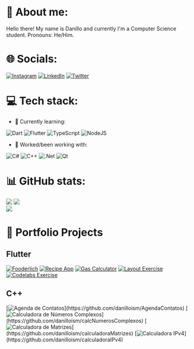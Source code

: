 # 🌈 About me:
Hello there! My name is Danillo and currently I'm a Computer Science student. Pronouns: He/Him.

# 🌐 Socials:
[![Instagram](https://img.shields.io/badge/Instagram-%23E4405F.svg?logo=Instagram&logoColor=white)](https://instagram.com/danilloilggner) [![LinkedIn](https://img.shields.io/badge/LinkedIn-%230077B5.svg?logo=linkedin&logoColor=white)](https://linkedin.com/in/danilloism) [![Twitter](https://img.shields.io/badge/Twitter-%231DA1F2.svg?logo=Twitter&logoColor=white)](https://twitter.com/danilloism) 

# 💻 Tech stack:
- 🌱 Currently learning:

![Dart](https://img.shields.io/badge/dart-%230175C2.svg?style=for-the-badge&logo=dart&logoColor=white) ![Flutter](https://img.shields.io/badge/Flutter-%2302569B.svg?style=for-the-badge&logo=Flutter&logoColor=white) ![TypeScript](https://img.shields.io/badge/typescript-%23007ACC.svg?style=for-the-badge&logo=typescript&logoColor=white) ![NodeJS](https://img.shields.io/badge/node.js-6DA55F?style=for-the-badge&logo=node.js&logoColor=white)

- 🔭 Worked/been working with:

![C#](https://img.shields.io/badge/c%23-%23239120.svg?style=for-the-badge&logo=c-sharp&logoColor=white) ![C++](https://img.shields.io/badge/c++-%2300599C.svg?style=for-the-badge&logo=c%2B%2B&logoColor=white)  ![.Net](https://img.shields.io/badge/.NET-5C2D91?style=for-the-badge&logo=.net&logoColor=white) ![Qt](https://img.shields.io/badge/Qt-%23217346.svg?style=for-the-badge&logo=Qt&logoColor=white) 
# 📊 GitHub stats:
![](https://github-readme-stats.vercel.app/api?username=danilloism&theme=radical&hide_border=false&include_all_commits=false&count_private=false)
![](https://github-readme-streak-stats.herokuapp.com/?user=danilloism&theme=radical&hide_border=false)<br/>
![](https://github-readme-stats.vercel.app/api/top-langs/?username=danilloism&theme=radical&hide_border=false&include_all_commits=false&count_private=false&layout=compact)
# 📒 Portfolio Projects
## Flutter
[![Fooderlich](https://img.shields.io/badge/Flutter_Aprrentice-Fooderlich-purple?style=for-the-badge&logo=github)](https://github.com/danilloism/portfolio.fooderlich) [![Recipe App](https://img.shields.io/badge/Flutter_Aprrentice-Recipe_App-green?style=for-the-badge&logo=github)](https://github.com/danilloism/portfolio.recipe-app) [![Gas Calculator](https://img.shields.io/badge/balta.io-Gas_Calculator-red?style=for-the-badge&logo=github)](https://github.com/danilloism/portfolio.alcool_gasolina) [![Layout Exercise](https://img.shields.io/badge/balta.io-Layout_Exercise-blue?style=for-the-badge&logo=github)](https://github.com/danilloism/portfolio.teste_layout) [![Codelabs Exercise](https://img.shields.io/badge/Google_Codelabs-First_App_Exercise-yellow?style=for-the-badge&logo=github)](https://github.com/danilloism/portfolio.codelabs_first_app)
## C++
  [![Agenda de Contatos](https://img.shields.io/badge/Programming_Techniques_(Computer_Science)-Agenda_de_Contatos-purple?style=for-the-badge&logo=github)](https://github.com/danilloism/AgendaContatos) [![Calculadora de Números Complexos](https://img.shields.io/badge/Programming_Techniques_(Computer_Science)-Calculadora_de_Números_Complexos-green?style=for-the-badge&logo=github)](https://github.com/danilloism/calcNumerosComplexos) [![Calculadora de Matrizes](https://img.shields.io/badge/Programming_Techniques_(Computer_Science)-Calculadora_de_Matrizes-red?style=for-the-badge&logo=github)](https://github.com/danilloism/calculadoraMatrizes) [![Calculadora IPv4](https://img.shields.io/badge/Web_and_Network_(Computer_Science)-Calculadora_IPv4-blue?style=for-the-badge&logo=github)](https://github.com/danilloism/calculadoraIPv4)
